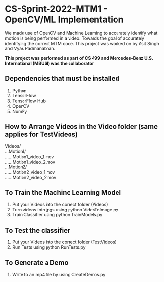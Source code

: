 



# CS-Sprint-2022-MTM1 - OpenCV/ML Implementation
We made use of OpenCV and Machine Learning to accurately identify what motion is being performed in a video. Towards the goal of accurately identifying the correct MTM code. This project was worked on by Asit Singh and Vyas Padmanabhan.

**This project was performed as part of CS 499 and Mercedes-Benz U.S. International (MBUSI) was the collaborator.**


## Dependencies that must be installed
<ol>
  <li>Python</li>
  <li>TensorFlow</li>
  <li>TensorFlow Hub</li>
  <li>OpenCV</li>
  <li>NumPy</li>
</ol>

## How to Arrange Videos in the Video folder (same applies for TestVideos)
Videos/  
...Motion1/  
......Motion1_video_1.mov  
......Motion1_video_2.mov  
...Motion2/  
......Motion2_video_1.mov  
......Motion2_video_2.mov  


## To Train the Machine Learning Model
<ol>
  <li>Put your Videos into the correct folder (Videos)</li>
  <li>Turn videos into jpgs using python VideoToImage.py</li>
  <li>Train Classifier using python TrainModels.py</li>
</ol>

## To Test the classifier
<ol>
  <li>Put your Videos into the correct folder (TestVideos)</li>
  <li>Run Tests using python RunTests.py</li>
</ol>

## To Generate a Demo  
<ol>
  <li>Write to an mp4 file by using CreateDemos.py</li>
</ol>

